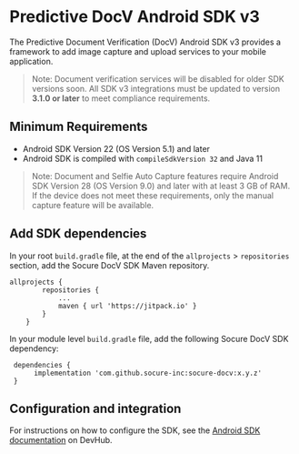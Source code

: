 # Predictive DocV Android SDK v3

The Predictive Document Verification (DocV) Android SDK v3 provides a framework to add image capture and upload services to your mobile application. 

>Note: Document verification services will be disabled for older SDK versions soon. All SDK v3 integrations must be updated to version **3.1.0 or later** to meet compliance requirements.

## Minimum Requirements

- Android SDK Version 22 (OS Version 5.1) and later
- Android SDK is compiled with `compileSdkVersion 32` and Java 11

>Note: Document and Selfie Auto Capture features require Android SDK Version 28 (OS Version 9.0) and later with at least 3 GB of RAM. If the device does not meet these requirements, only the manual capture feature will be available.

## Add SDK dependencies

In your root `build.gradle` file, at the end of the `allprojects` > `repositories` section, add the Socure DocV SDK Maven repository. 

```
allprojects {
        repositories {
            ...
            maven { url 'https://jitpack.io' }
        }
    }
```

In your module level `build.gradle` file, add the following Socure DocV SDK dependency:

```
 dependencies {
      implementation 'com.github.socure-inc:socure-docv:x.y.z'
 }
 ```

## Configuration and integration

For instructions on how to configure the SDK, see the [Android SDK documentation](https://developer.socure.com/docs/sdks/docv/android-sdk/android-sdk-v3) on DevHub.
